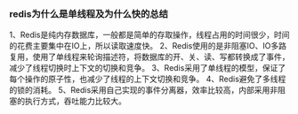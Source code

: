 ### redis为什么是单线程及为什么快的总结

1、Redis是纯内存数据库，一般都是简单的存取操作，线程占用的时间很少，时间的花费主要集中在IO上，所以读取速度快。
        2、Redis使用的是非阻塞IO、IO多路复用，使用了单线程来轮询描述符，将数据库的开、关、读、写都转换成了事件，减少了线程切换时上下文的切换和竞争。
          3、Redis采用了单线程的模型，保证了每个操作的原子性，也减少了线程的上下文切换和竞争。
          4、Redis避免了多线程的锁的消耗。
          5、Redis采用自己实现的事件分离器，效率比较高，内部采用非阻塞的执行方式，吞吐能力比较大。